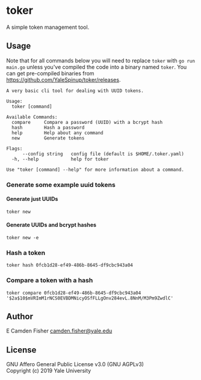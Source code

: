 # toker

A simple token management tool.

## Usage

Note that for all commands below you will need to replace `toker` with `go run main.go` unless you've compiled the code into a binary named `toker`. You can get pre-compiled binaries from https://github.com/YaleSpinup/toker/releases.

```
A very basic cli tool for dealing with UUID tokens.

Usage:
  toker [command]

Available Commands:
  compare     Compare a password (UUID) with a bcrypt hash
  hash        Hash a password
  help        Help about any command
  new         Generate tokens

Flags:
      --config string   config file (default is $HOME/.toker.yaml)
  -h, --help            help for toker

Use "toker [command] --help" for more information about a command.
```

### Generate some example uuid tokens

#### Generate just UUIDs

`toker new`

#### Generate UUIDs and bcrypt hashes

`toker new -e`

### Hash a token

`toker hash 0fcb1d28-ef49-486b-8645-df9cbc943a04`

### Compare a token with a hash

`toker compare 0fcb1d28-ef49-486b-8645-df9cbc943a04 '$2a$10$mVRImM1rNCS0EVBDMNicyOSfFLLgOnv284evL.8NnM/M3Pm9ZwdlC'`

## Author

E Camden Fisher <camden.fisher@yale.edu>

## License

GNU Affero General Public License v3.0 (GNU AGPLv3)  
Copyright (c) 2019 Yale University
